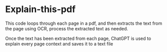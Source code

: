 # Explain-this-pdf

This code loops through each page in a pdf, and then extracts the text from the page using OCR, process the extracted text as needed.

Once the text has been extracted from each page, ChatGPT is used to explain every page context and saves it to a text file
